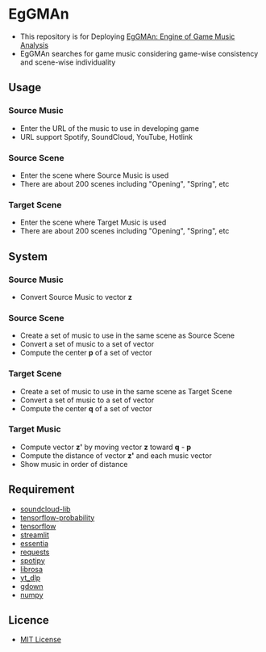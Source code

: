 # EgGMAn
- This repository is for Deploying [EgGMAn: Engine of Game Music Analysis](https://eggman.streamlit.app)
- EgGMAn searches for game music considering game-wise consistency and scene-wise individuality

## Usage
### Source Music
- Enter the URL of the music to use in developing game
- URL support Spotify, SoundCloud, YouTube, Hotlink

### Source Scene
- Enter the scene where Source Music is used
- There are about 200 scenes including "Opening", "Spring", etc

### Target Scene
- Enter the scene where Target Music is used
- There are about 200 scenes including "Opening", "Spring", etc

## System
### Source Music
- Convert Source Music to vector __z__

### Source Scene
- Create a set of music to use in the same scene as Source Scene
- Convert a set of music to a set of vector
- Compute the center __p__ of a set of vector

### Target Scene
- Create a set of music to use in the same scene as Target Scene
- Convert a set of music to a set of vector
- Compute the center __q__ of a set of vector

### Target Music
- Compute vector __z'__ by moving vector __z__ toward __q__ - __p__
- Compute the distance of vector __z'__ and each music vector
- Show music in order of distance

## Requirement
* [soundcloud-lib](https://github.com/thedtvn/soundcloud-lib)
* [tensorflow-probability](https://www.tensorflow.org/probability)
* [tensorflow](https://www.tensorflow.org)
* [streamlit](https://streamlit.io)
* [essentia](https://essentia.upf.edu)
* [requests](https://requests.readthedocs.io)
* [spotipy](https://spotipy.readthedocs.io)
* [librosa](https://librosa.org)
* [yt_dlp](https://github.com/yt-dlp/yt-dlp)
* [gdown](https://github.com/wkentaro/gdown)
* [numpy](https://numpy.org)

## Licence
* [MIT License](https://en.wikipedia.org/wiki/MIT_License)
